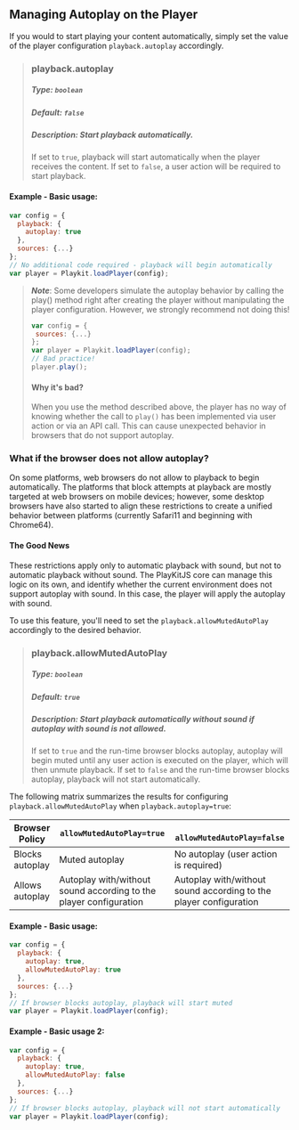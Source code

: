 ## Managing Autoplay on the Player
If you would to start playing your content automatically, simply set the value of the player configuration `playback.autoplay` accordingly.

>### playback.autoplay
>##### Type: `boolean`
>##### Default: `false`
>##### Description: Start playback automatically.
>If set to `true`, playback will start automatically when the player receives the content. If set to `false`, a user action will be required to start playback.
#### Example - Basic usage:
```js
var config = {
  playback: {
    autoplay: true
  },
  sources: {...}
};
// No additional code required - playback will begin automatically
var player = Playkit.loadPlayer(config);
```

>**_Note_**:
> Some developers simulate the autoplay behavior by calling the play() method right after creating the player without manipulating the player configuration. However, we strongly recommend not doing this!
>```js
>var config = {
>  sources: {...}
>};
>var player = Playkit.loadPlayer(config);
>// Bad practice!
>player.play(); 
>```
> #### Why it's bad?
> When you use the method described above, the player has no way of knowing whether the call to `play()` has been implemented via user action or via an API call. This can cause unexpected behavior in browsers that do not support autoplay.
### What if the browser does not allow autoplay?
On some platforms, web browsers do not allow to playback to begin automatically. The platforms that block attempts at playback are mostly targeted at web browsers on mobile devices; however, some desktop browsers have also started to align these restrictions to create a unified behavior between platforms (currently Safari11 and beginning with Chrome64).
 #### The Good News
These restrictions apply only to automatic playback with sound, but not to automatic playback without sound.
The PlayKitJS core can manage this logic on its own, and identify whether the current environment does not support autoplay with sound. In this case, the player will apply the autoplay with sound.

To use this feature, you'll need to set the `playback.allowMutedAutoPlay` accordingly to the desired behavior.
 >### playback.allowMutedAutoPlay
 >##### Type: `boolean`
 >##### Default: `true`
 >##### Description: Start playback automatically without sound if autoplay with sound is not allowed.
 >If set to `true` and the run-time browser blocks autoplay, autoplay will begin muted until any user action is executed on the player, which will then unmute playback. If set to `false` and the run-time browser blocks autoplay, playback will not start automatically.

 The following matrix summarizes the results for configuring `playback.allowMutedAutoPlay` when `playback.autoplay=true`:

| Browser Policy          | `allowMutedAutoPlay=true` |` allowMutedAutoPlay=false`
| ----------------- | ----------------- | ------ |
| Blocks autoplay  | Muted autoplay | No autoplay (user action is required) |
| Allows autoplay  | Autoplay with/without sound according to the player configuration | Autoplay with/without sound according to the player configuration

#### Example - Basic usage:
```js
var config = {
  playback: {
    autoplay: true,
    allowMutedAutoPlay: true
  },
  sources: {...}
};
// If browser blocks autoplay, playback will start muted
var player = Playkit.loadPlayer(config);
```

#### Example - Basic usage 2:
```js
var config = {
  playback: {
    autoplay: true,
    allowMutedAutoPlay: false
  },
  sources: {...}
};
// If browser blocks autoplay, playback will not start automatically
var player = Playkit.loadPlayer(config);
```
